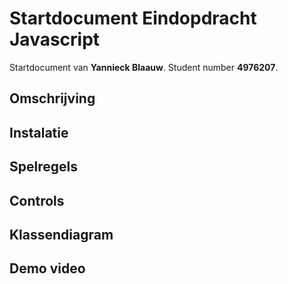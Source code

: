 # Startdocument Eindopdracht Javascript
Startdocument van **Yannieck Blaauw**.
Student number **4976207**.

## Omschrijving


## Instalatie

## Spelregels

## Controls

## Klassendiagram

## Demo video